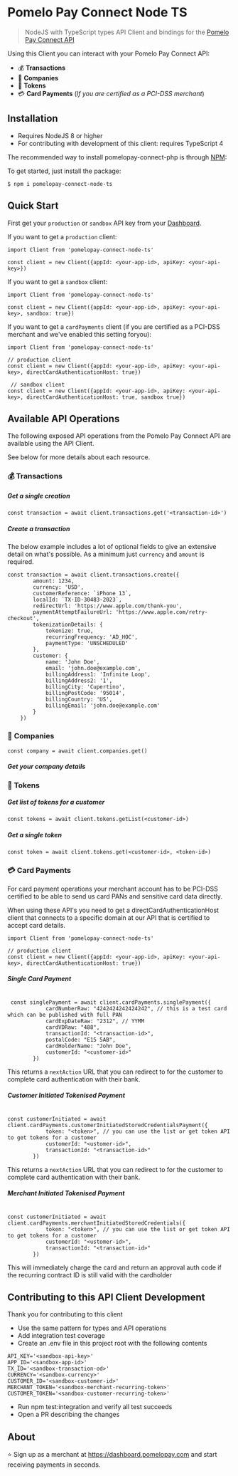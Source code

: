 # Pomelo Pay Connect Node TS

> NodeJS with TypeScript types API Client and bindings for the [Pomelo Pay Connect API](https://docs.pomelopay.com)

Using this  Client you can interact with your Pomelo Pay Connect API:
- 💰 __Transactions__
- 💼 __Companies__
- 🔐 __Tokens__
- 💳 __Card Payments__ (_If you are certified as a PCI-DSS merchant_)

## Installation

- Requires NodeJS 8 or higher
- For contributing with development of this client: requires TypeScript 4

The recommended way to install pomelopay-connect-php is through [NPM](https://npmjs.com):

To get started, just install the package:

```
$ npm i pomelopay-connect-node-ts
```

## Quick Start

First get your `production` or `sandbox` API key from your [Dashboard](https://dashboard.pomelopay.com).

If you want to get a `production` client:

```node
import Client from 'pomelopay-connect-node-ts'

const client = new Client({appId: <your-app-id>, apiKey: <your-api-key>})
```

If you want to get a `sandbox` client:

```node
import Client from 'pomelopay-connect-node-ts'

const client = new Client({appId: <your-app-id>, apiKey: <your-api-key>, sandbox: true})
```

If you want to get a `cardPayments` client (if you are certified as a PCI-DSS merchant and we've enabled this setting foryou):

```node
import Client from 'pomelopay-connect-node-ts'

// production client
const client = new Client({appId: <your-app-id>, apiKey: <your-api-key>, directCardAuthenticationHost: true})

 // sandbox client
const client = new Client({appId: <your-app-id>, apiKey: <your-api-key>, directCardAuthenticationHost: true, sandbox true})
```

## Available API Operations

The following exposed API operations from the Pomelo Pay Connect API are available using the API Client.

See below for more details about each resource.

### 💰 __Transactions__

##### Get a single creation

```node
const transaction = await client.transactions.get('<transaction-id>')
```

##### Create a transaction

The below example includes a lot of optional fields to give an extensive detail on what's possible. As a minimum just `currency` and `amount` is required.

```node
const transaction = await client.transactions.create({
        amount: 1234,
        currency: 'USD',
        customerReference: `iPhone 13`,
        localId: `TX-ID-30483-2023`,
        redirectUrl: 'https://www.apple.com/thank-you',
        paymentAttemptFailureUrl: 'https://www.apple.com/retry-checkout',
        tokenizationDetails: {
            tokenize: true,
            recurringFrequency: 'AD_HOC',
            paymentType: 'UNSCHEDULED'
        },
        customer: {
            name: 'John Doe',
            email: 'john.doe@example.com',
            billingAddress1: 'Infinite Loop',
            billingAddress2: '1',
            billingCity: 'Cupertino',
            billingPostCode: '95014',
            billingCountry: 'US',
            billingEmail: 'john.doe@example.com'
        }
    })
```

### 💼 __Companies__

```node
const company = await client.companies.get()
```

##### Get your company details

### 🔐 __Tokens__

##### Get list of tokens for a customer

```node
const tokens = await client.tokens.getList(<customer-id>)
```

##### Get a single token

```node
const token = await client.tokens.get(<customer-id>, <token-id>)
```

### 💳 __Card Payments__

For card payment operations your merchant account has to be PCI-DSS certified to be able to send us card PANs and sensitive card data directly.

When using these API's you need to get a directCardAuthenticationHost client that connects to a specific domain at our API that is certified to accept card details.

```node
import Client from 'pomelopay-connect-node-ts'

// production client
const client = new Client({appId: <your-app-id>, apiKey: <your-api-key>, directCardAuthenticationHost: true})
```

##### Single Card Payment

```node

 const singlePayment = await client.cardPayments.singlePayment({
            cardNumberRaw: "4242424242424242", // this is a test card which can be published with full PAN
            cardExpDateRaw: "2312", // YYMM
            cardVDRaw: "488",
            transactionId: "<transaction-id>",
            postalCode: "E15 5AB",
            cardHolderName: "John Doe",
            customerId: "<customer-id>"
        })
```

This returns a `nextAction` URL that you can redirect to for the customer to complete card authentication with their bank.

##### Customer Initiated Tokenised Payment

```node

const customerInitiated = await client.cardPayments.customerInitiatedStoredCredentialsPayment({
            token: "<token>", // you can use the list or get token API to get tokens for a customer
            customerId: "<ustomer-id>",
            transactionId: "<transaction-id>"
        })
```

This returns a `nextAction` URL that you can redirect to for the customer to complete card authentication with their bank.

##### Merchant Initiated Tokenised Payment

```node

const customerInitiated = await client.cardPayments.merchantInitiatedStoredCredentials({
            token: "<token>", // you can use the list or get token API to get tokens for a customer
            customerId: "<ustomer-id>",
            transactionId: "<transaction-id>"
        })
```

This will immediately charge the card and return an approval auth code if the recurring contract ID is still valid with the cardholder


## Contributing to this API Client Development

Thank you for contributing to this client

- Use the same pattern for types and API operations
- Add integration test coverage
- Create an .env file in this project root with the following contents

```
API_KEY='<sandbox-api-key>'
APP_ID='<sandbox-app-id>'
TX_ID='<sandbox-transaction-od>'
CURRENCY='<sandbox-currency>'
CUSTOMER_ID='<sandbox-customer-id>'
MERCHANT_TOKEN='<sandbox-merchant-recurring-token>'
CUSTOMER_TOKEN='<sandbox-customer-recurring-token>'
```

- Run npm test:integration and verify all test succeeds
- Open a PR describing the changes


## About

⭐ Sign up as a merchant at https://dashboard.pomelopay.com and start receiving payments in seconds.
